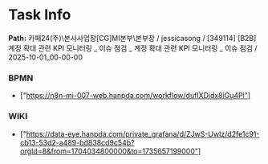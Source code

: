 # Task Info

**Path:** 카페24(주)\본사사업장\[CG]MI본부\본부장 / jessicasong / [349114] [B2B] 계정 확대 관련 KPI 모니터링 _ 이슈 점검 _ 계정 확대 관련 KPI 모니터링 _ 이슈 점검 / 2025-10-01_00-00-00

### BPMN
- ["https://n8n-mi-007-web.hanpda.com/workflow/dufIXDidx8iGu4Pl"]

### WIKI
- ["https://data-eye.hanpda.com/private_grafana/d/ZJwS-UwIz/d2fe1c91-cb13-53d2-a489-bd838cd9c54b?orgId=8&from=1704034800000&to=1735657199000"]

